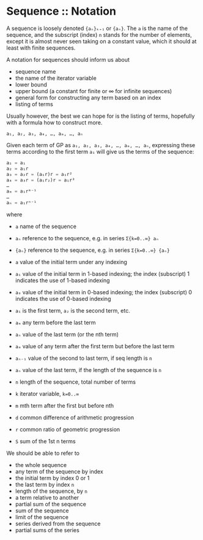 # Sequence :: Notation

A sequence is loosely denoted `{aₙ}ₖ₌₁` or `{aₙ}`. The `a` is the name of the sequence, and the subscript (index) `n` stands for the number of elements, except it is almost never seen taking on a constant value, which it should at least with finite sequences.

A notation for sequences should inform us about
- sequence name
- the name of the iterator variable
- lower bound
- upper bound (a constant for finite or ∞ for infinite sequences)
- general form for constructing any term based on an index
- listing of terms

Usually however, the best we can hope for is the listing of terms, hopefully with a formula how to construct more.

    a₁, a₂, a₃, a₄, …, aₘ, …, aₙ



Given each term of GP as `a₁, a₂, a₃, a₄, …, aₘ, …, aₙ`, expressing these terms according to the first term `a₁` will give us the terms of the sequence:

```js
a₁ = a₁
a₂ = a₁r
a₃ = a₂r = (a₁r)r = a₁r²
a₄ = a₃r = (a₁r₂)r = a₁r³
…
aₘ = a₁rᵐ⁻¹
…
aₙ = a₁rⁿ⁻¹
```

where
- `a`    name of the sequence
- `aₙ`   reference to the sequence, e.g. in series `Σ{k=0..∞} aₙ`
- `{aₙ}` reference to the sequence, e.g. in series `Σ{k=0..∞} {aₙ}`
- `a`    value of the initial term under any indexing
- `a₁`   value of the initial term in 1-based indexing; 
         the index (subscript) 1 indicates the use of 1-based indexing
- `a₀`   value of the initial term in 0-based indexing; 
         the index (subscript) 0 indicates the use of 0-based indexing


- `a₁`   is the first term, `a₂` is the second term, etc.
- `aₘ`   any term before the last term
- `aₙ`   value of the last term (or the nth term)

- `aₘ`   value of any term after the first term but before the last term
- `aₙ₋₁` value of the second to last term, if seq length is `n`
- `aₙ` value of the last term, if the length of the sequence is `n`
- `n`  length of the sequence, total number of terms
- `k`  iterator variable, `k=0..∞`
- `m`    mth term after the first but before nth
- `d`   common difference of arithmetic progression
- `r`   common ratio of geometric progression
- `S`   sum of the 1st n terms

We should be able to refer to
- the whole sequence
- any term of the sequence by index
- the initial term by index 0 or 1
- the last term by index `n`
- length of the sequence, by `n`
- a term relative to another
- partial sum of the sequence
- sum of the sequence
- limit of the sequence
- series derived from the sequence
- partial sums of the series

